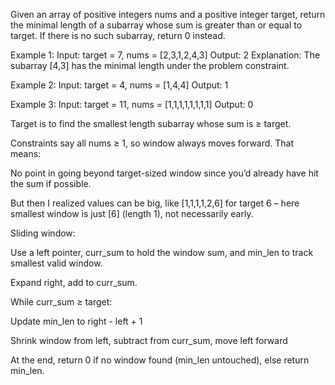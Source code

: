 Given an array of positive integers nums and a positive integer target, return the minimal length of a subarray whose sum is greater than or equal to target. If there is no such subarray, return 0 instead.

Example 1:
Input: target = 7, nums = [2,3,1,2,4,3]
Output: 2
Explanation: The subarray [4,3] has the minimal length under the problem constraint.

Example 2:
Input: target = 4, nums = [1,4,4]
Output: 1

Example 3:
Input: target = 11, nums = [1,1,1,1,1,1,1,1]
Output: 0

Target is to find the smallest length subarray whose sum is ≥ target.

Constraints say all nums ≥ 1, so window always moves forward. That means:

No point in going beyond target-sized window since you’d already have hit the sum if possible.

But then I realized values can be big, like [1,1,1,1,2,6] for target 6 – here smallest window is just [6] (length 1), not necessarily early.

Sliding window:

Use a left pointer, curr_sum to hold the window sum, and min_len to track smallest valid window.

Expand right, add to curr_sum.

While curr_sum ≥ target:

Update min_len to right - left + 1

Shrink window from left, subtract from curr_sum, move left forward

At the end, return 0 if no window found (min_len untouched), else return min_len.

